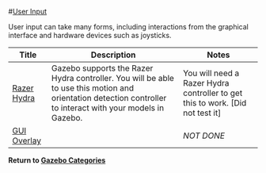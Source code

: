 #[User Input][1]

User input can take many forms, including interactions from the graphical interface and hardware devices such as joysticks.

|Title|Description|Notes|
|----|----|----|
|[Razer Hydra][3]|Gazebo supports the Razer Hydra controller. You will be able to use this motion and orientation detection controller to interact with your models in Gazebo.|You will need a Razer Hydra controller to get this to work. [Did not test it]|
|[GUI Overlay][4]||*NOT DONE*|

**Return to [Gazebo Categories][2]**

[1]: http://gazebosim.org/tutorials?cat=user_input
[2]: ../gazebo_notes.md
[3]: ../gazebo_notes/razer_hydra.md
[4]: ../gazebo_notes/gui_overlay.md

